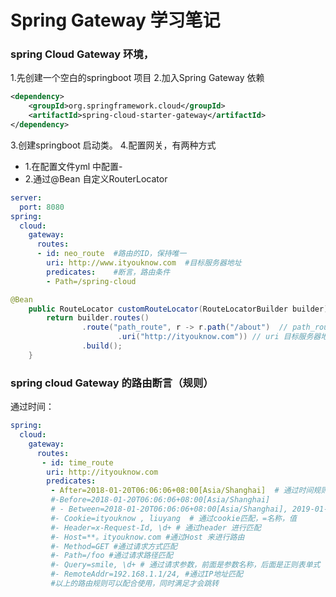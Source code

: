 # Spring Gateway 学习笔记
### spring Cloud Gateway 环境，
1.先创建一个空白的springboot 项目
2.加入Spring Gateway 依赖
```xml
<dependency>
	<groupId>org.springframework.cloud</groupId>
	<artifactId>spring-cloud-starter-gateway</artifactId>
</dependency>
```
3.创建springboot 启动类。
4.配置网关，有两种方式
- 1.在配置文件yml 中配置- 
- 2.通过@Bean 自定义RouterLocator 



```yaml
server:
  port: 8080
spring:
  cloud:
    gateway:
      routes:
      - id: neo_route  #路由的ID，保持唯一
        uri: http://www.ityouknow.com  #目标服务器地址
        predicates:    #断言，路由条件
        - Path=/spring-cloud
```
```java
@Bean
	public RouteLocator customRouteLocator(RouteLocatorBuilder builder) {
		return builder.routes()
				.route("path_route", r -> r.path("/about")  // path_route , 路由id ,path 路径匹配
						.uri("http://ityouknow.com")) // uri 目标服务器地址
				.build();
	}
```
### spring cloud Gateway 的路由断言（规则）
通过时间：
```yaml
spring:
  cloud:
    gateway:
      routes:
       - id: time_route
        uri: http://ityouknow.com
        predicates:
         - After=2018-01-20T06:06:06+08:00[Asia/Shanghai]  # 通过时间规则
		 #-Before=2018-01-20T06:06:06+08:00[Asia/Shanghai]
		 # - Between=2018-01-20T06:06:06+08:00[Asia/Shanghai], 2019-01-20T06:06:06+08:00[Asia/Shanghai]
		 #- Cookie=ityouknow , liuyang  # 通过cookie匹配，=名称，值
		 #- Header=x-Request-Id, \d+ # 通过header 进行匹配
		 #- Host=**。ityouknow.com #通过Host 来进行路由
		 #- Method=GET #通过请求方式匹配
		 #- Path=/foo #通过请求路径匹配
		 #- Query=smile, \d+ # 通过请求参数，前面是参数名称，后面是正则表单式
		 #- RemoteAddr=192.168.1.1/24, #通过IP地址匹配
		 #以上的路由规则可以配合使用，同时满足才会跳转
```